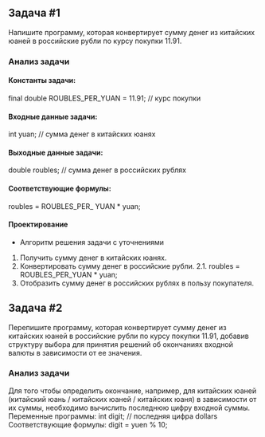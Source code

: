 ## Задача #1
Напишите программу, которая конвертирует сумму денег из китайских юаней
в российские рубли по курсу покупки 11.91.

### Анализ задачи

#### Константы задачи:
final double ROUBLES_PER_YUAN = 11.91; // курс покупки

#### Входные данные задачи:
int yuan; // сумма денег в китайских юанях

#### Выходные данные задачи:
double roubles; // сумма денег в российских рублях

#### Соответствующие формулы:
roubles = ROUBLES_PER_ YUAN * yuan;

#### Проектирование
* Алгоритм решения задачи с уточнениями
1. Получить сумму денег в китайских юанях.
2. Конвертировать сумму денег в российские рубли.
 2.1. roubles = ROUBLES_PER_YUAN * yuan;
3. Отобразить сумму денег в российских рублях в пользу покупателя.

## Задача #2
Перепишите программу, которая конвертирует сумму денег из китайских
юаней в российские рубли по курсу покупки 11.91, добавив структуру
выбора для принятия решений об окончаниях входной валюты в зависимости
от ее значения.

### Анализ задачи
Для того чтобы определить окончание, например, для китайских юаней
(китайский юань / китайских юаней / китайских юаня) в зависимости от их
суммы, необходимо вычислить последнюю цифру входной суммы.
Переменные программы: int digit; // последняя цифра dollars
Соответствующие формулы: digit = yuen % 10;
